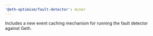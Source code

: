 ```yaml
---
'@eth-optimism/fault-detector': minor
---
```


Includes a new event caching mechanism for running the fault detector against Geth.
